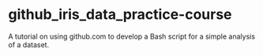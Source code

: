 # github_iris_data_practice-course
A tutorial on using github.com to develop a Bash script for a simple analysis of a dataset.
